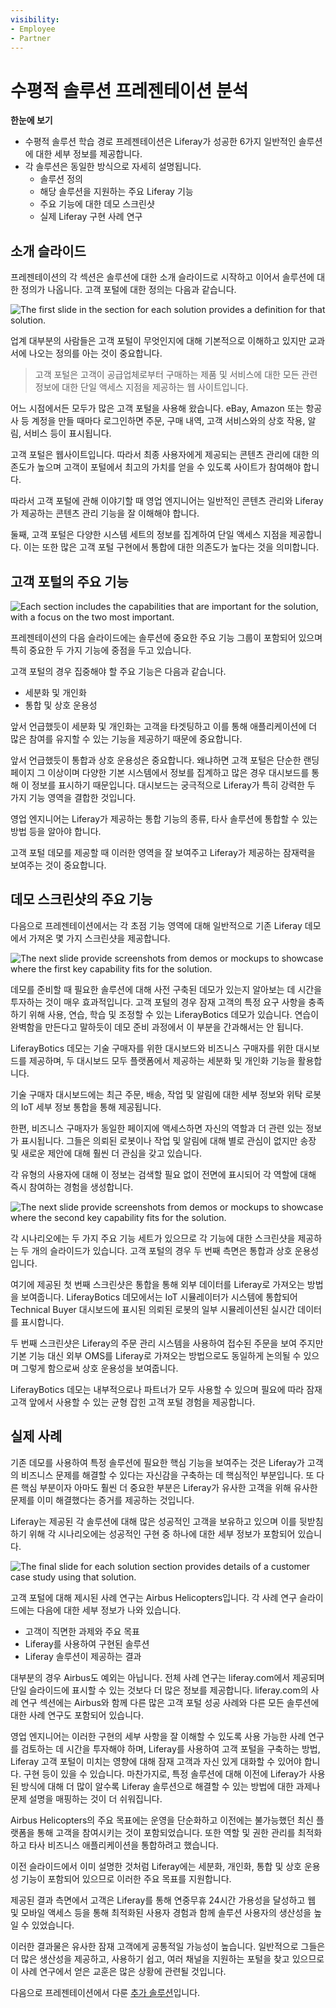 ```yaml
---
visibility:
- Employee
- Partner
---
```

# 수평적 솔루션 프레젠테이션 분석

**한눈에 보기**

* 수평적 솔루션 학습 경로 프레젠테이션은 Liferay가 성공한 6가지 일반적인 솔루션에 대한 세부 정보를 제공합니다.
* 각 솔루션은 동일한 방식으로 자세히 설명됩니다.
  * 솔루션 정의
  * 해당 솔루션을 지원하는 주요 Liferay 기능
  * 주요 기능에 대한 데모 스크린샷
  * 실제 Liferay 구현 사례 연구

## 소개 슬라이드

프레젠테이션의 각 섹션은 솔루션에 대한 소개 슬라이드로 시작하고 이어서 솔루션에 대한 정의가 나옵니다. 고객 포털에 대한 정의는 다음과 같습니다.

![The first slide in the section for each solution provides a definition for that solution.](./presentation-breakdown/images/01.png)

업계 대부분의 사람들은 고객 포털이 무엇인지에 대해 기본적으로 이해하고 있지만 교과서에 나오는 정의를 아는 것이 중요합니다.

> 고객 포털은 고객이 공급업체로부터 구매하는 제품 및 서비스에 대한 모든 관련 정보에 대한 단일 액세스 지점을 제공하는 웹 사이트입니다.

어느 시점에서든 모두가 많은 고객 포털을 사용해 왔습니다. eBay, Amazon 또는 항공사 등 계정을 만들 때마다 로그인하면 주문, 구매 내역, 고객 서비스와의 상호 작용, 알림, 서비스 등이 표시됩니다.

고객 포털은 웹사이트입니다. 따라서 최종 사용자에게 제공되는 콘텐츠 관리에 대한 의존도가 높으며 고객이 포털에서 최고의 가치를 얻을 수 있도록 사이트가 참여해야 합니다.

따라서 고객 포털에 관해 이야기할 때 영업 엔지니어는 일반적인 콘텐츠 관리와 Liferay가 제공하는 콘텐츠 관리 기능을 잘 이해해야 합니다.

둘째, 고객 포털은 다양한 시스템 세트의 정보를 집계하여 단일 액세스 지점을 제공합니다. 이는 또한 많은 고객 포털 구현에서 통합에 대한 의존도가 높다는 것을 의미합니다.

## 고객 포털의 주요 기능

![Each section includes the capabilities that are important for the solution, with a focus on the two most important.](./presentation-breakdown/images/02.png)

프레젠테이션의 다음 슬라이드에는 솔루션에 중요한 주요 기능 그룹이 포함되어 있으며 특히 중요한 두 가지 기능에 중점을 두고 있습니다.

고객 포털의 경우 집중해야 할 주요 기능은 다음과 같습니다.

* 세분화 및 개인화
* 통합 및 상호 운용성

앞서 언급했듯이 세분화 및 개인화는 고객을 타겟팅하고 이를 통해 애플리케이션에 더 많은 참여를 유지할 수 있는 기능을 제공하기 때문에 중요합니다.

앞서 언급했듯이 통합과 상호 운용성은 중요합니다. 왜냐하면 고객 포털은 단순한 랜딩 페이지 그 이상이며 다양한 기본 시스템에서 정보를 집계하고 많은 경우 대시보드를 통해 이 정보를 표시하기 때문입니다. 대시보드는 궁극적으로 Liferay가 특히 강력한 두 가지 기능 영역을 결합한 것입니다.

영업 엔지니어는 Liferay가 제공하는 통합 기능의 종류, 타사 솔루션에 통합할 수 있는 방법 등을 알아야 합니다.

고객 포털 데모를 제공할 때 이러한 영역을 잘 보여주고 Liferay가 제공하는 잠재력을 보여주는 것이 중요합니다.

## 데모 스크린샷의 주요 기능

다음으로 프레젠테이션에서는 각 초점 기능 영역에 대해 일반적으로 기존 Liferay 데모에서 가져온 몇 가지 스크린샷을 제공합니다.

![The next slide provide screenshots from demos or mockups to showcase where the first key capability fits for the solution.](./presentation-breakdown/images/03.png)

데모를 준비할 때 필요한 솔루션에 대해 사전 구축된 데모가 있는지 알아보는 데 시간을 투자하는 것이 매우 효과적입니다. 고객 포털의 경우 잠재 고객의 특정 요구 사항을 충족하기 위해 사용, 연습, 학습 및 조정할 수 있는 LiferayBotics 데모가 있습니다. 연습이 완벽함을 만든다고 말하듯이 데모 준비 과정에서 이 부분을 간과해서는 안 됩니다.

LiferayBotics 데모는 기술 구매자를 위한 대시보드와 비즈니스 구매자를 위한 대시보드를 제공하며, 두 대시보드 모두 플랫폼에서 제공하는 세분화 및 개인화 기능을 활용합니다.

기술 구매자 대시보드에는 최근 주문, 배송, 작업 및 알림에 대한 세부 정보와 위탁 로봇의 IoT 세부 정보 통합을 통해 제공됩니다.

한편, 비즈니스 구매자가 동일한 페이지에 액세스하면 자신의 역할과 더 관련 있는 정보가 표시됩니다. 그들은 의뢰된 로봇이나 작업 및 알림에 대해 별로 관심이 없지만 송장 및 새로운 제안에 대해 훨씬 더 관심을 갖고 있습니다.

각 유형의 사용자에 대해 이 정보는 검색할 필요 없이 전면에 표시되어 각 역할에 대해 즉시 참여하는 경험을 생성합니다.

![The next slide provide screenshots from demos or mockups to showcase where the second key capability fits for the solution.](./presentation-breakdown/images/04.png)

각 시나리오에는 두 가지 주요 기능 세트가 있으므로 각 기능에 대한 스크린샷을 제공하는 두 개의 슬라이드가 있습니다. 고객 포털의 경우 두 번째 측면은 통합과 상호 운용성입니다.

여기에 제공된 첫 번째 스크린샷은 통합을 통해 외부 데이터를 Liferay로 가져오는 방법을 보여줍니다. LiferayBotics 데모에서는 IoT 시뮬레이터가 시스템에 통합되어 Technical Buyer 대시보드에 표시된 의뢰된 로봇의 일부 시뮬레이션된 실시간 데이터를 표시합니다.

두 번째 스크린샷은 Liferay의 주문 관리 시스템을 사용하여 접수된 주문을 보여 주지만 기본 기능 대신 외부 OMS를 Liferay로 가져오는 방법으로도 동일하게 논의될 수 있으며 그렇게 함으로써 상호 운용성을 보여줍니다.

LiferayBotics 데모는 내부적으로나 파트너가 모두 사용할 수 있으며 필요에 따라 잠재 고객 앞에서 사용할 수 있는 균형 잡힌 고객 포털 경험을 제공합니다.

## 실제 사례

기존 데모를 사용하여 특정 솔루션에 필요한 핵심 기능을 보여주는 것은 Liferay가 고객의 비즈니스 문제를 해결할 수 있다는 자신감을 구축하는 데 핵심적인 부분입니다. 또 다른 핵심 부분이자 아마도 훨씬 더 중요한 부분은 Liferay가 유사한 고객을 위해 유사한 문제를 이미 해결했다는 증거를 제공하는 것입니다.

Liferay는 제공된 각 솔루션에 대해 많은 성공적인 고객을 보유하고 있으며 이를 뒷받침하기 위해 각 시나리오에는 성공적인 구현 중 하나에 대한 세부 정보가 포함되어 있습니다.

![The final slide for each solution section provides details of a customer case study using that solution.](./presentation-breakdown/images/05.png)

고객 포털에 대해 제시된 사례 연구는 Airbus Helicopters입니다. 각 사례 연구 슬라이드에는 다음에 대한 세부 정보가 나와 있습니다.

* 고객이 직면한 과제와 주요 목표
* Liferay를 사용하여 구현된 솔루션
* Liferay 솔루션이 제공하는 결과

대부분의 경우 Airbus도 예외는 아닙니다. 전체 사례 연구는 liferay.com에서 제공되며 단일 슬라이드에 표시할 수 있는 것보다 더 많은 정보를 제공합니다. liferay.com의 사례 연구 섹션에는 Airbus와 함께 다른 많은 고객 포털 성공 사례와 다른 모든 솔루션에 대한 사례 연구도 포함되어 있습니다.

영업 엔지니어는 이러한 구현의 세부 사항을 잘 이해할 수 있도록 사용 가능한 사례 연구를 검토하는 데 시간을 투자해야 하며, Liferay를 사용하여 고객 포털을 구축하는 방법, Liferay 고객 포털이 미치는 영향에 대해 잠재 고객과 자신 있게 대화할 수 있어야 합니다. 구현 등이 있을 수 있습니다. 마찬가지로, 특정 솔루션에 대해 이전에 Liferay가 사용된 방식에 대해 더 많이 알수록 Liferay 솔루션으로 해결할 수 있는 방법에 대한 과제나 문제 설명을 매핑하는 것이 더 쉬워집니다.

Airbus Helicopters의 주요 목표에는 운영을 단순화하고 이전에는 불가능했던 최신 플랫폼을 통해 고객을 참여시키는 것이 포함되었습니다. 또한 역할 및 권한 관리를 최적화하고 타사 비즈니스 애플리케이션을 통합하려고 했습니다.

이전 슬라이드에서 이미 설명한 것처럼 Liferay에는 세분화, 개인화, 통합 및 상호 운용성 기능이 포함되어 있으므로 이러한 주요 목표를 지원합니다.

제공된 결과 측면에서 고객은 Liferay를 통해 연중무휴 24시간 가용성을 달성하고 웹 및 모바일 액세스 등을 통해 최적화된 사용자 경험과 함께 솔루션 사용자의 생산성을 높일 수 있었습니다.

이러한 결과물은 유사한 잠재 고객에게 공통적일 가능성이 높습니다. 일반적으로 그들은 더 많은 생산성을 제공하고, 사용하기 쉽고, 여러 채널을 지원하는 포털을 찾고 있으므로 이 사례 연구에서 얻은 교훈은 많은 상황에 관련될 것입니다.

다음으로 프레젠테이션에서 다룬 [추가 솔루션](./additional-solutions.md)입니다.
